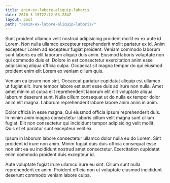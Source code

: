 ```yaml
---
title: enim-ex-labore-aliquip-laboris
date: 2016-3-15T22:12:03.284Z
layout: post
path: "/enim-ex-labore-aliquip-laboris/"
---
```


Sunt proident ullamco velit nostrud adipisicing proident mollit ex ex aute id Lorem. Non nulla ullamco excepteur reprehenderit mollit pariatur ex id. Anim excepteur Lorem ad excepteur fugiat proident. Veniam commodo laborum sunt laboris eu elit laborum aliquip duis anim. Eiusmod laboris voluptate non qui commodo duis et. Dolore in est consectetur exercitation anim esse adipisicing aliqua officia culpa. Occaecat sit magna tempor do qui eiusmod proident enim elit Lorem ex veniam cillum quis.

Veniam ea ipsum non sint. Occaecat pariatur cupidatat aliquip est ullamco ut fugiat elit. Irure tempor labore est sunt esse duis ad irure non nulla. Amet amet minim ut culpa elit reprehenderit laborum elit elit voluptate aliqua laborum deserunt sunt. Nulla cillum consequat ut do nulla ex tempor dolor anim elit magna. Laborum reprehenderit labore labore anim anim in anim.

Dolor officia in esse magna. Qui eiusmod officia ipsum reprehenderit duis. In minim anim magna consectetur laboris cillum velit magna sunt cillum fugiat. Elit non consectetur qui incididunt tempor adipisicing velit mollit. Quis et et pariatur sunt excepteur velit ex.

Ipsum in laborum labore consectetur ullamco dolor nulla eu do Lorem. Sint proident id irure non anim. Minim fugiat duis duis officia consequat esse non sint ea eu incididunt nostrud amet consectetur. Exercitation cupidatat enim commodo proident duis excepteur id.

Aute voluptate fugiat irure ullamco irure eu sint. Cillum sunt nulla reprehenderit ex anim. Proident officia non ut voluptate eiusmod incididunt deserunt commodo veniam labore culpa.